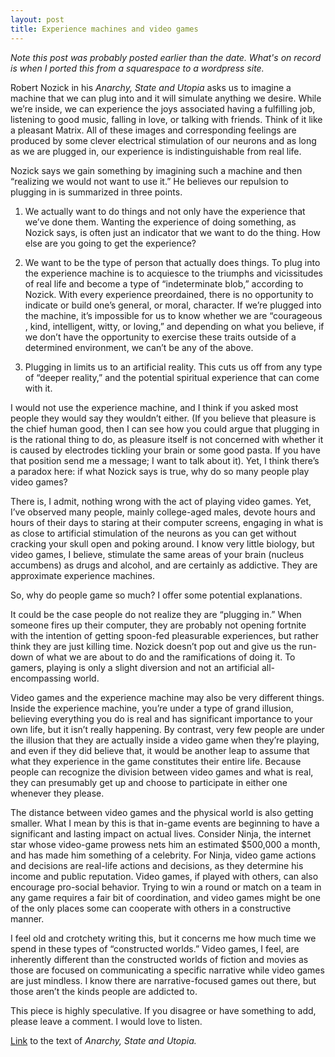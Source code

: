 ```yaml
---
layout: post
title: Experience machines and video games
---
```


*Note this post was probably posted earlier than the date. What's on record is when I ported this from a squarespace to a wordpress site.*

Robert Nozick in his *Anarchy, State and Utopia* asks us to imagine a machine that we can plug into and it will simulate anything we desire. While we’re inside, we can experience the joys associated having a fulfilling job, listening to good music, falling in love, or talking with friends. Think of it like a pleasant Matrix. All of these images and corresponding feelings are produced by some clever electrical stimulation of our neurons and as long as we are plugged in, our experience is indistinguishable from real life.

Nozick says we gain something by imagining such a machine and then “realizing we would not want to use it.” He believes our repulsion to plugging in is summarized in three points.

1. We actually want to do things and not only have the experience that we’ve done them. Wanting the experience of doing something, as Nozick says, is often just an indicator that we want to do the thing. How else are you going to get the experience?

2. We want to be the type of person that actually does things. To plug into the experience machine is to acquiesce to the triumphs and vicissitudes of real life and become a type of “indeterminate blob,” according to Nozick. With every experience preordained, there is no opportunity to indicate or build one’s general, or moral, character. If we’re plugged into the machine, it’s impossible for us to know whether we are “courageous , kind, intelligent, witty, or loving,” and depending on what you believe, if we don’t have the opportunity to exercise these traits outside of a determined environment, we can’t be any of the above.

3. Plugging in limits us to an artificial reality. This cuts us off from any type of “deeper reality,” and the potential spiritual experience that can come with it.

I would not use the experience machine, and I think if you asked most people they would say they wouldn’t either. (If you believe that pleasure is the chief human good, then I can see how you could argue that plugging in is the rational thing to do, as pleasure itself is not concerned with whether it is caused by electrodes tickling your brain or some good pasta. If you have that position send me a message; I want to talk about it). Yet, I think there’s a paradox here: if what Nozick says is true, why do so many people play video games?

There is, I admit, nothing wrong with the act of playing video games. Yet, I’ve observed many people, mainly college-aged males, devote hours and hours of their days to staring at their computer screens, engaging in what is as close to artificial stimulation of the neurons as you can get without cracking your skull open and poking around. I know very little biology, but video games, I believe, stimulate the same areas of your brain (nucleus accumbens) as drugs and alcohol, and are certainly as addictive. They are approximate experience machines.

So, why do people game so much? I offer some potential explanations.

It could be the case people do not realize they are “plugging in.” When someone fires up their computer, they are probably not opening fortnite with the intention of getting spoon-fed pleasurable experiences, but rather think they are just killing time. Nozick doesn’t pop out and give us the run-down of what we are about to do and the ramifications of doing it. To gamers, playing is only a slight diversion and not an artificial all-encompassing world.

Video games and the experience machine may also be very different things. Inside the experience machine, you’re under a type of grand illusion, believing everything you do is real and has significant importance to your own life, but it isn’t really happening. By contrast, very few people are under the illusion that they are actually inside a video game when they’re playing, and even if they did believe that, it would be another leap to assume that what they experience in the game constitutes their entire life. Because people can recognize the division between video games and what is real, they can presumably get up and choose to participate in either one whenever they please.

The distance between video games and the physical world is also getting smaller. What I mean by this is that in-game events are beginning to have a significant and lasting impact on actual lives. Consider Ninja, the internet star whose video-game prowess nets him an estimated $500,000 a month, and has made him something of a celebrity. For Ninja, video game actions and decisions are real-life actions and decisions, as they determine his income and public reputation. Video games, if played with others, can also encourage pro-social behavior. Trying to win a round or match on a team in any game requires a fair bit of coordination, and video games might be one of the only places some can cooperate with others in a constructive manner.

I feel old and crotchety writing this, but it concerns me how much time we spend in these types of “constructed worlds.” Video games, I feel, are inherently different than the constructed worlds of fiction and movies as those are focused on communicating a specific narrative while video games are just mindless. I know there are narrative-focused games out there, but those aren’t the kinds people are addicted to.

This piece is highly speculative. If you disagree or have something to add, please leave a comment. I would love to listen.

[Link](https://archive.org/details/0001AnarchyStateAndUtopia/page/n57/mode/2up) to the text of *Anarchy, State and Utopia.*

